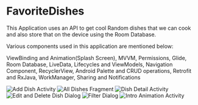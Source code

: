 # FavoriteDishes

This Application uses an API to get cool Random dishes that we can cook and also store that on the device
using the Room Database.

Various components used in this application are mentioned below:

ViewBinding and Animation(Splash Screen),
MVVM,
Permissions,
Glide,
Room Database,
LiveData, Lifecycles and ViewModels,
Navigation Component,
RecyclerView,
Android Palette and CRUD operations,
Retrofit and RxJava,
WorkManager, Sharing and Notifications


![Add Dish Activity](https://user-images.githubusercontent.com/83819683/142768888-0bb5ebb5-032d-4aa8-bba2-3aac8924d838.png)
![All Dishes Fragment](https://user-images.githubusercontent.com/83819683/142768892-df233965-78dd-416d-bc7b-befd13eeb7d8.png)
![Dish Detail Activity](https://user-images.githubusercontent.com/83819683/142768895-fc396056-58cd-4cb8-bb3c-864e010531de.png)
![Edit and Delete Dish Dialog](https://user-images.githubusercontent.com/83819683/142768896-daf49314-8ffc-42bb-b357-4c2d822abe54.png)
![Filter Dialog](https://user-images.githubusercontent.com/83819683/142768897-bbea942d-684d-4903-a025-65540db7c818.png)
![Intro Animation Activity](https://user-images.githubusercontent.com/83819683/142768898-39a0ed5e-bec9-46d7-b0e5-ad2c04251a25.png)

